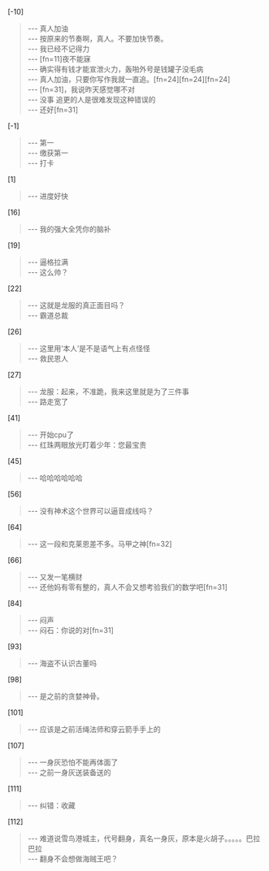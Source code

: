 
[-10] 
>--- 真人加油<br>
>--- 按原来的节奏啊，真人。不要加快节奏。<br>
>--- 我已经不记得力<br>
>--- [fn=11]夜不能寐<br>
>--- 确实得有钱才能宣泄火力，轰啪外号是钱罐子没毛病<br>
>--- 真人加油，只要你写作我就一直追。[fn=24][fn=24][fn=24]<br>
>--- [fn=31]，我说昨天感觉哪不对<br>
>--- 没事 追更的人是很难发现这种错误的<br>
>--- 还好[fn=31]<br>

[-1] 
>--- 第一<br>
>--- 缴获第一<br>
>--- 打卡<br>

[1] 
>--- 进度好快<br>

[16] 
>--- 我的强大全凭你的脑补<br>

[19] 
>--- 逼格拉满<br>
>--- 这么帅？<br>

[22] 
>--- 这就是龙服的真正面目吗？<br>
>--- 霸道总裁<br>

[26] 
>--- 这里用‘本人’是不是语气上有点怪怪<br>
>--- 救民恩人<br>

[27] 
>--- 龙服：起来，不准跪，我来这里就是为了三件事<br>
>--- 路走宽了<br>

[41] 
>--- 开始cpu了<br>
>--- 红珠两眼放光盯着少年：您最宝贵<br>

[45] 
>--- 哈哈哈哈哈哈<br>

[56] 
>--- 没有神术这个世界可以逼音成线吗？<br>

[64] 
>--- 这一段和克莱恩差不多。马甲之神[fn=32]<br>

[66] 
>--- 又发一笔横财<br>
>--- 还他妈有零有整的，真人不会又想考验我们的数学吧[fn=31]<br>

[84] 
>--- 闷声<br>
>--- 闷石：你说的对[fn=31]<br>

[93] 
>--- 海盗不认识古董吗<br>

[98] 
>--- 是之前的贪婪神骨。<br>

[101] 
>--- 应该是之前活绳法师和穿云箭手手上的<br>

[107] 
>--- 一身灰恐怕不能再体面了<br>
>--- 之前一身灰送装备送的<br>

[111] 
>--- 纠错：收藏<br>

[112] 
>--- 难道说雪鸟港城主，代号翻身，真名一身灰，原本是火胡子。。。。。巴拉巴拉<br>
>--- 翻身不会想做海贼王吧？<br>
